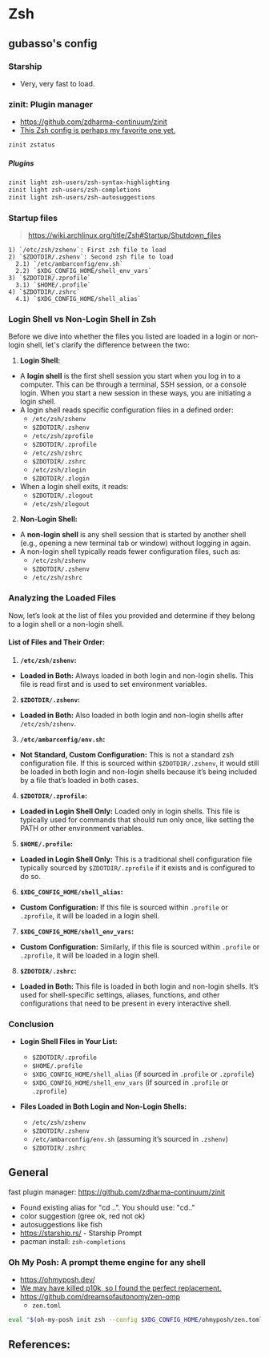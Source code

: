 # Zsh

<!--toc-->

## gubasso's config

### Starship

- Very, very fast to load.

### zinit: Plugin manager

- https://github.com/zdharma-continuum/zinit
- [This Zsh config is perhaps my favorite one yet.](https://www.youtube.com/watch?v=ud7YxC33Z3w)

```sh
zinit zstatus
```

##### Plugins

```sh
zinit light zsh-users/zsh-syntax-highlighting
zinit light zsh-users/zsh-completions
zinit light zsh-users/zsh-autosuggestions
```

### Startup files

> https://wiki.archlinux.org/title/Zsh#Startup/Shutdown_files

```
1) `/etc/zsh/zshenv`: First zsh file to load
2) `$ZDOTDIR/.zshenv`: Second zsh file to load
  2.1) `/etc/ambarconfig/env.sh`
  2.2) `$XDG_CONFIG_HOME/shell_env_vars`
3) `$ZDOTDIR/.zprofile`
  3.1) `$HOME/.profile`
4) `$ZDOTDIR/.zshrc`
  4.1) `$XDG_CONFIG_HOME/shell_alias`
```

### Login Shell vs Non-Login Shell in Zsh

Before we dive into whether the files you listed are loaded in a login or non-login shell, let's clarify the difference between the two:

1. **Login Shell:**

- A **login shell**  is the first shell session you start when you log in to a computer. This can be through a terminal, SSH session, or a console login. When you start a new session in these ways, you are initiating a login shell.
- A login shell reads specific configuration files in a defined order:
  - `/etc/zsh/zshenv`
  - `$ZDOTDIR/.zshenv`
  - `/etc/zsh/zprofile`
  - `$ZDOTDIR/.zprofile`
  - `/etc/zsh/zshrc`
  - `$ZDOTDIR/.zshrc`
  - `/etc/zsh/zlogin`
  - `$ZDOTDIR/.zlogin`
- When a login shell exits, it reads:
  - `$ZDOTDIR/.zlogout`
  - `/etc/zsh/zlogout`

2. **Non-Login Shell:**

- A **non-login shell**  is any shell session that is started by another shell (e.g., opening a new terminal tab or window) without logging in again.
- A non-login shell typically reads fewer configuration files, such as:
  - `/etc/zsh/zshenv`
  - `$ZDOTDIR/.zshenv`
  - `/etc/zsh/zshrc`

### Analyzing the Loaded Files

Now, let’s look at the list of files you provided and determine if they belong to a login shell or a non-login shell.

#### List of Files and Their Order:

1. **`/etc/zsh/zshenv`:**
  - **Loaded in Both:**  Always loaded in both login and non-login shells. This file is read first and is used to set environment variables.

2. **`$ZDOTDIR/.zshenv`:**
  - **Loaded in Both:**  Also loaded in both login and non-login shells after `/etc/zsh/zshenv`.

3. **`/etc/ambarconfig/env.sh`:**
  - **Not Standard, Custom Configuration:**  This is not a standard zsh configuration file. If this is sourced within `$ZDOTDIR/.zshenv`, it would still be loaded in both login and non-login shells because it’s being included by a file that’s loaded in both cases.

4. **`$ZDOTDIR/.zprofile`:**
  - **Loaded in Login Shell Only:**  Loaded only in login shells. This file is typically used for commands that should run only once, like setting the PATH or other environment variables.

5. **`$HOME/.profile`:**
  - **Loaded in Login Shell Only:**  This is a traditional shell configuration file typically sourced by `$ZDOTDIR/.zprofile` if it exists and is configured to do so.

6. **`$XDG_CONFIG_HOME/shell_alias`:**
  - **Custom Configuration:**  If this file is sourced within `.profile` or `.zprofile`, it will be loaded in a login shell.

7. **`$XDG_CONFIG_HOME/shell_env_vars`:**
  - **Custom Configuration:**  Similarly, if this file is sourced within `.profile` or `.zprofile`, it will be loaded in a login shell.

8. **`$ZDOTDIR/.zshrc`:**
  - **Loaded in Both:**  This file is loaded in both login and non-login shells. It’s used for shell-specific settings, aliases, functions, and other configurations that need to be present in every interactive shell.

### Conclusion

- **Login Shell Files in Your List:**
  - `$ZDOTDIR/.zprofile`
  - `$HOME/.profile`
  - `$XDG_CONFIG_HOME/shell_alias` (if sourced in `.profile` or `.zprofile`)
  - `$XDG_CONFIG_HOME/shell_env_vars` (if sourced in `.profile` or `.zprofile`)

- **Files Loaded in Both Login and Non-Login Shells:**
  - `/etc/zsh/zshenv`
  - `$ZDOTDIR/.zshenv`
  - `/etc/ambarconfig/env.sh` (assuming it’s sourced in `.zshenv`)
  - `$ZDOTDIR/.zshrc`

## General

fast plugin manager: https://github.com/zdharma-continuum/zinit

- Found existing alias for "cd ..". You should use: "cd.."
- color suggestion (gree ok, red not ok)
- autosuggestions like fish
- https://starship.rs/ - Starship Prompt
- pacman install: `zsh-completions`

### Oh My Posh: A prompt theme engine for any shell

- https://ohmyposh.dev/
- [We may have killed p10k, so I found the perfect replacement.](https://www.youtube.com/watch?v=9U8LCjuQzdc)
- https://github.com/dreamsofautonomy/zen-omp
  - `zen.toml`

```zsh
eval "$(oh-my-posh init zsh --config $XDG_CONFIG_HOME/ohmyposh/zen.toml)"
```

## References:

[^1]: [zsh - create a minimal config (autosuggestions, syntax highlighting etc..) no oh-my-zsh required](https://www.youtube.com/watch?v=bTLYiNvRIVI)
